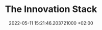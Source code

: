 ---
title: The Innovation Stack
date: 2022-05-11 15:21:46.203721000 +02:00
source_url: https://www.goodreads.com/book/show/50748232-the-innovation-stack
source_domain: 'goodreads.com'
author_name: 'Jim McKelvey'
author_avatar: ''
category: books
type: books.book
description: A book by one the cofounders of Square describing how innovation happened at a few major companies such as IKEA, Square, Bank of Italy, and Southwest Airlines.
images:
- https://i.gr-assets.com/images/S/compressed.photo.goodreads.com/books/1576629144l/50748232._SX1200_SY630_.jpg
---
